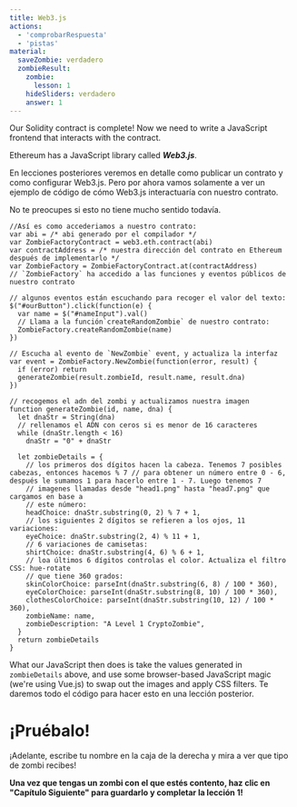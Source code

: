 ```yaml
---
title: Web3.js
actions:
  - 'comprobarRespuesta'
  - 'pistas'
material:
  saveZombie: verdadero
  zombieResult:
    zombie:
      lesson: 1
    hideSliders: verdadero
    answer: 1
---
```


Our Solidity contract is complete! Now we need to write a JavaScript frontend that interacts with the contract.

Ethereum has a JavaScript library called ***Web3.js***.

En lecciones posteriores veremos en detalle como publicar un contrato y como configurar Web3.js. Pero por ahora vamos solamente a ver un ejemplo de código de cómo Web3.js interactuaría con nuestro contrato.

No te preocupes si esto no tiene mucho sentido todavía.

    //Así es como accederiamos a nuestro contrato:
    var abi = /* abi generado por el compilador */
    var ZombieFactoryContract = web3.eth.contract(abi)
    var contractAddress = /* nuestra dirección del contrato en Ethereum después de implementarlo */
    var ZombieFactory = ZombieFactoryContract.at(contractAddress)
    // `ZombieFactory` ha accedido a las funciones y eventos públicos de nuestro contrato
    
    // algunos eventos están escuchando para recoger el valor del texto:
    $("#ourButton").click(function(e) {
      var name = $("#nameInput").val()
      // Llama a la función`createRandomZombie` de nuestro contrato:
      ZombieFactory.createRandomZombie(name)
    })
    
    // Escucha al evento de `NewZombie` event, y actualiza la interfaz
    var event = ZombieFactory.NewZombie(function(error, result) {
      if (error) return
      generateZombie(result.zombieId, result.name, result.dna)
    })
    
    // recogemos el adn del zombi y actualizamos nuestra imagen
    function generateZombie(id, name, dna) {
      let dnaStr = String(dna)
      // rellenamos el ADN con ceros si es menor de 16 caracteres
      while (dnaStr.length < 16)
        dnaStr = "0" + dnaStr
    
      let zombieDetails = {
        // los primeros dos dígitos hacen la cabeza. Tenemos 7 posibles cabezas, entonces hacemos % 7 // para obtener un número entre 0 - 6, después le sumamos 1 para hacerlo entre 1 - 7. Luego tenemos 7
        // imagenes llamadas desde "head1.png" hasta "head7.png" que cargamos en base a
        // este número:
        headChoice: dnaStr.substring(0, 2) % 7 + 1,
        // los siguientes 2 dígitos se refieren a los ojos, 11 variaciones:
        eyeChoice: dnaStr.substring(2, 4) % 11 + 1,
        // 6 variaciones de camisetas:
        shirtChoice: dnaStr.substring(4, 6) % 6 + 1,
        // loa últimos 6 dígitos controlas el color. Actualiza el filtro CSS: hue-rotate
        // que tiene 360 grados:
        skinColorChoice: parseInt(dnaStr.substring(6, 8) / 100 * 360),
        eyeColorChoice: parseInt(dnaStr.substring(8, 10) / 100 * 360),
        clothesColorChoice: parseInt(dnaStr.substring(10, 12) / 100 * 360),
        zombieName: name,
        zombieDescription: "A Level 1 CryptoZombie",
      }
      return zombieDetails
    }
    

What our JavaScript then does is take the values generated in `zombieDetails` above, and use some browser-based JavaScript magic (we're using Vue.js) to swap out the images and apply CSS filters. Te daremos todo el código para hacer esto en una lección posterior.

# ¡Pruébalo!

¡Adelante, escribe tu nombre en la caja de la derecha y mira a ver que tipo de zombi recibes!

**Una vez que tengas un zombi con el que estés contento, haz clic en "Capítulo Siguiente" para guardarlo y completar la lección 1!**